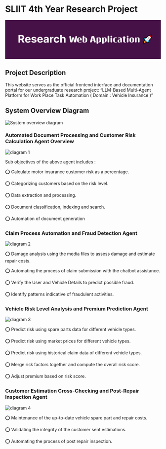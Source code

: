 # SLIIT 4th Year Research Project 

![Project Banner](https://github.com/Nisal-N-Narasinghe/Research-Website/blob/development/public/images/webbanner.png)

## Project Description
This website serves as the official frontend interface and documentation portal for our undergraduate research project:
“LLM-Based Multi-Agent Platform for Work Place Task Automation ( Domain : Vehicle Insurance )”

## System Overview Diagram

![System overview diagram](https://github.com/IT21257568/InnoAInsure-Web-FE/blob/8c881c4ef3a5b90de3166125cd3aeb6561f03434/src/assets/system_overview_diagram.png)

### Automated Document Processing and Customer Risk Calculation Agent Overview

![diagram 1](https://github.com/IT21257568/InnoAInsure-Web-FE/blob/8c881c4ef3a5b90de3166125cd3aeb6561f03434/src/assets/IT21258626_system_diagram.png)

Sub objectives of the above agent includes :

⭕ Calculate motor insurance customer risk as a percentage.

⭕ Categorizing customers based on the risk level.

⭕ Data extraction and processing.

⭕ Document classification, indexing and search.

⭕ Automation of document generation

### Claim Process Automation and Fraud Detection Agent

![diagram 2](https://github.com/IT21257568/InnoAInsure-Web-FE/blob/8c881c4ef3a5b90de3166125cd3aeb6561f03434/src/assets/IT21227622_system_overview_diagram.png)

⭕ Damage analysis using the media files to assess damage and estimate repair costs.

⭕ Automating the process of claim submission with the chatbot assistance.

⭕ Verify the User and Vehicle Details to predict possible fraud.

⭕ Identify patterns indicative of fraudulent activities.

### Vehicle Risk Level Analysis and Premium Prediction Agent

![diagram 3](https://github.com/IT21257568/InnoAInsure-Web-FE/blob/8c881c4ef3a5b90de3166125cd3aeb6561f03434/src/assets/IT21259302_system_overview_diagram.png)

⭕ Predict risk using spare parts data for different vehicle types.

⭕ Predict risk using market prices for different vehicle types.

⭕ Predict risk using historical claim data of different vehicle types.

⭕ Merge risk factors together and compute the overall risk score.

⭕ Adjust premium based on risk score.

### Customer Estimation Cross-Checking and Post-Repair Inspection Agent

![diagram 4](https://github.com/IT21257568/InnoAInsure-Web-FE/blob/8c881c4ef3a5b90de3166125cd3aeb6561f03434/src/assets/IT21257568_system_overview_diagram.png)

⭕ Maintenance of the up-to-date vehicle spare part and repair costs.

⭕ Validating the integrity of the customer sent estimations.

⭕ Automating the process of post repair inspection.
